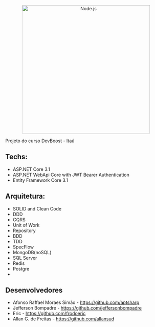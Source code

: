 <!--lint disable no-literal-urls-->
<p align="center">
  <a href="https://conteudo.sharerh.com/itau-devboost">
    <img
      alt="Node.js"
      src="https://github.com/allansud/devboost.dronedelivery.Allan/blob/master/devboost.png?raw=true"
      width="400"
    />
  </a>
</p>

Projeto do curso DevBoost - Itaú

## Techs:

- ASP.NET Core 3.1
- ASP.NET WebApi Core with JWT Bearer Authentication
- Entity Framework Core 3.1

## Arquitetura:

- SOLID and Clean Code
- DDD
- CQRS
- Unit of Work
- Repository
- BDD
- TDD
- SpecFlow
- MongoDB(noSQL)
- SQL Server
- Redis
- Postgre
- 

## Desenvolvedores

- Afonso Raffael Moraes Simão - https://github.com/aptsharp
- Jefferson Bompadre - https://github.com/jeffersonbompadre
- Eric - https://github.com/frodoeric
- Allan G. de Freitas - https://github.com/allansud
